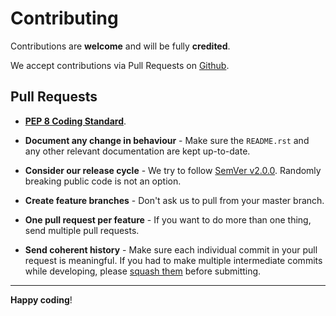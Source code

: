 # Contributing

Contributions are **welcome** and will be fully **credited**.

We accept contributions via Pull Requests on [Github](https://github.com/exonet/certbot-dns-exonet).

## Pull Requests

- **[PEP 8 Coding Standard](https://www.python.org/dev/peps/pep-0008/)**.

- **Document any change in behaviour** - Make sure the `README.rst` and any other relevant documentation are kept up-to-date.

- **Consider our release cycle** - We try to follow [SemVer v2.0.0](http://semver.org/). Randomly breaking public code is not an option.

- **Create feature branches** - Don't ask us to pull from your master branch.

- **One pull request per feature** - If you want to do more than one thing, send multiple pull requests.

- **Send coherent history** - Make sure each individual commit in your pull request is meaningful. If you had to make multiple intermediate commits while developing, please [squash them](http://www.git-scm.com/book/en/v2/Git-Tools-Rewriting-History#Changing-Multiple-Commit-Messages) before submitting.

---

**Happy coding**!
